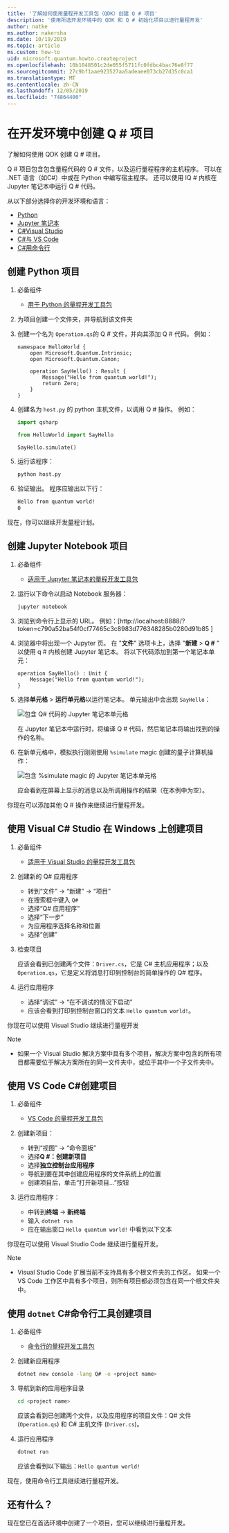 ```yaml
---
title: '了解如何使用量程开发工具包（QDK）创建 Q # 项目'
description: '使用所选开发环境中的 QDK 和 Q # 初始化项目以进行量程开发'
author: natke
ms.author: nakersha
ms.date: 10/19/2019
ms.topic: article
ms.custom: how-to
uid: microsoft.quantum.howto.createproject
ms.openlocfilehash: 10b1048501c2de055f5711fc0fdbc4bac76e8f77
ms.sourcegitcommit: 27c9bf1aae923527aa5adeaee073cb27d35c0ca1
ms.translationtype: MT
ms.contentlocale: zh-CN
ms.lasthandoff: 12/05/2019
ms.locfileid: "74864400"
---
```

# <a name="create-a-q-project-in-your-development-environment"></a>在开发环境中创建 Q # 项目

了解如何使用 QDK 创建 Q # 项目。

Q # 项目包含包含量程代码的 Q # 文件，以及运行量程程序的主机程序。 可以在 .NET 语言（如C#）中或在 Python 中编写宿主程序。 还可以使用 IQ # 内核在 Jupyter 笔记本中运行 Q # 代码。

从以下部分选择你的开发环境和语言：

* [Python](#create-a-python-project)
* [Jupyter 笔记本](#create-a-jupyter-notebook-project)
* [C#Visual Studio](#create-a-c-project-on-windows-using-visual-studio)
* [C#与 VS Code](#create-a-c-project-using-vs-code)
* [C#用命令行](#create-a-c-project-using-the-dotnet-command-line-tool)

## <a name="create-a-python-project"></a>创建 Python 项目

1. 必备组件

     * [用于 Python 的量程开发工具包](xref:microsoft.quantum.install#develop-with-python)

1. 为项目创建一个文件夹，并导航到该文件夹

1. 创建一个名为 `Operation.qs`的 Q # 文件，并向其添加 Q # 代码。 例如：

    ```qsharp
    namespace HelloWorld {
        open Microsoft.Quantum.Intrinsic;
        open Microsoft.Quantum.Canon;

        operation SayHello() : Result {
            Message("Hello from quantum world!");
            return Zero;
        }
    }
    ```

1. 创建名为 `host.py` 的 python 主机文件，以调用 Q # 操作。 例如：

    ```python
    import qsharp

    from HelloWorld import SayHello

    SayHello.simulate()
    ```

1. 运行该程序：

    ```bash
    python host.py
    ```

1. 验证输出。 程序应输出以下行：

    ```bash
    Hello from quantum world!
    0
    ```

现在，你可以继续开发量程计划。

## <a name="create-a-jupyter-notebook-project"></a>创建 Jupyter Notebook 项目

1. 必备组件

    * [适用于 Jupyter 笔记本的量程开发工具包](xref:microsoft.quantum.install#develop-with-jupyter-notebooks)

1. 运行以下命令以启动 Notebook 服务器：

    ```bash
    jupyter notebook
    ```

1. 浏览到命令行上显示的 URL。 例如：[http://localhost:8888/?token=c790a52ba54f0cf77465c3c8983d776348285b0280d91b85 ]

1. 浏览器中将出现一个 Jupyter 页。 在 "**文件**" 选项卡上，选择 "**新建** > **Q #** " 以使用 q # 内核创建 Jupyter 笔记本。 将以下代码添加到第一个笔记本单元：

    ```qsharp
    operation SayHello() : Unit {
        Message("Hello from quantum world!");
    }
    ```

1. 选择**单元格** > **运行单元格**以运行笔记本。 单元输出中会出现 `SayHello`：

    ![包含 Q# 代码的 Jupyter 笔记本单元格](~/media/install-guide-jupyter.png)

    在 Jupyter 笔记本中运行时，将编译 Q # 代码，然后笔记本将输出找到的操作的名称。

1. 在新单元格中，模拟执行刚刚使用 `%simulate` magic 创建的量子计算机操作：

    ![包含 %simulate magic 的 Jupyter 笔记本单元格](~/media/install-guide-jupyter-simulate.png)

    应会看到在屏幕上显示的消息以及所调用操作的结果（在本例中为空）。

你现在可以添加其他 Q # 操作来继续进行量程开发。

## <a name="create-a-c-project-on-windows-using-visual-studio"></a>使用 Visual C# Studio 在 Windows 上创建项目

1. 必备组件

    * [适用于 Visual Studio 的量程开发工具包](xref:microsoft.quantum.install#develop-with-c-on-windows-using-visual-studio)

1. 创建新的 Q# 应用程序

    * 转到“文件” -> “新建” -> “项目”
    * 在搜索框中键入 `Q#`
    * 选择“Q# 应用程序”
    * 选择“下一步”
    * 为应用程序选择名称和位置
    * 选择“创建”

1. 检查项目

    应该会看到已创建两个文件：`Driver.cs`，它是 C# 主机应用程序；以及 `Operation.qs`，它是定义将消息打印到控制台的简单操作的 Q# 程序。

1. 运行应用程序

    * 选择“调试” -> “在不调试的情况下启动”
    * 应该会看到打印到控制台窗口的文本 `Hello quantum world!`。

你现在可以使用 Visual Studio 继续进行量程开发

> [!NOTE]
> * 如果一个 Visual Studio 解决方案中具有多个项目，解决方案中包含的所有项目都需要位于解决方案所在的同一文件夹中，或位于其中一个子文件夹中。  

## <a name="create-a-c-project-using-vs-code"></a>使用 VS Code C#创建项目

1. 必备组件

    * [VS Code 的量程开发工具包](xref:microsoft.quantum.install#develop-with-c-using-visual-studio-code)

1. 创建新项目：

    * 转到“视图” -> “命令面板”
    * 选择**Q #：创建新项目**
    * 选择**独立控制台应用程序**
    * 导航到要在其中创建应用程序的文件系统上的位置
    * 创建项目后，单击“打开新项目...”按钮

1. 运行应用程序：

    * 中转到**终端** -> **新终端**
    * 输入 `dotnet run`
    * 应在输出窗口 `Hello quantum world!` 中看到以下文本

你现在可以使用 Visual Studio Code 继续进行量程开发。

> [!NOTE]
> * Visual Studio Code 扩展当前不支持具有多个根文件夹的工作区。 如果一个 VS Code 工作区中具有多个项目，则所有项目都必须包含在同一个根文件夹中。

## <a name="create-a-c-project-using-the-dotnet-command-line-tool"></a>使用 `dotnet` C#命令行工具创建项目

1. 必备组件

    * [命令行的量程开发工具包](xref:microsoft.quantum.install#develop-with-c-using-the-dotnet-command-line-tool)

1. 创建新应用程序

    ```bash
    dotnet new console -lang Q# -o <project name>
    ```

1. 导航到新的应用程序目录

    ```bash
    cd <project name>
    ```

    应该会看到已创建两个文件，以及应用程序的项目文件：Q# 文件 (`Operation.qs`) 和 C# 主机文件 (`Driver.cs`)。

1. 运行应用程序

    ```bash
    dotnet run
    ```

    应该会看到以下输出：`Hello quantum world!`

现在，使用命令行工具继续进行量程开发。

## <a name="whats-next"></a>还有什么？

现在您已在首选环境中创建了一个项目，您可以继续进行量程开发。
